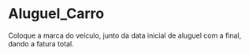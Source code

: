 # Aluguel_Carro
Coloque a marca do veículo, junto da data inicial de aluguel com a final, dando a fatura total.

